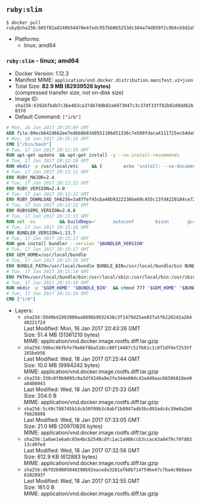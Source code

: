 ## `ruby:slim`

```console
$ docker pull ruby@sha256:b05f82a8240b5d478e47edc957bb065253dc384a74d059f2c9b6cb9d2a51f57f
```

-	Platforms:
	-	linux; amd64

### `ruby:slim` - linux; amd64

-	Docker Version: 1.12.3
-	Manifest MIME: `application/vnd.docker.distribution.manifest.v2+json`
-	Total Size: **82.9 MB (82939526 bytes)**  
	(compressed transfer size, not on-disk size)
-	Image ID: `sha256:63926fbdb7c3be483ca37db7d0b82a6973047c3c37df33ff82b02d0dd62b037d`
-	Default Command: `["irb"]`

```dockerfile
# Mon, 16 Jan 2017 20:35:09 GMT
ADD file:89ecb642d662ee7edbb868340551106d51336c7e589fdaca4111725ec64da957 in / 
# Mon, 16 Jan 2017 20:35:16 GMT
CMD ["/bin/bash"]
# Tue, 17 Jan 2017 20:12:19 GMT
RUN apt-get update 	&& apt-get install -y --no-install-recommends 		bzip2 		ca-certificates 		libffi-dev 		libgdbm3 		libssl-dev 		libyaml-dev 		procps 		zlib1g-dev 	&& rm -rf /var/lib/apt/lists/*
# Tue, 17 Jan 2017 20:12:20 GMT
RUN mkdir -p /usr/local/etc 	&& { 		echo 'install: --no-document'; 		echo 'update: --no-document'; 	} >> /usr/local/etc/gemrc
# Tue, 17 Jan 2017 20:12:21 GMT
ENV RUBY_MAJOR=2.4
# Tue, 17 Jan 2017 20:12:21 GMT
ENV RUBY_VERSION=2.4.0
# Tue, 17 Jan 2017 20:12:21 GMT
ENV RUBY_DOWNLOAD_SHA256=3a87fef45cba48b9322236be60c455c13fd4220184ce7287600361319bb63690
# Tue, 17 Jan 2017 20:12:22 GMT
ENV RUBYGEMS_VERSION=2.6.8
# Tue, 17 Jan 2017 20:15:15 GMT
RUN set -ex 		&& buildDeps=' 		autoconf 		bison 		gcc 		libbz2-dev 		libgdbm-dev 		libglib2.0-dev 		libncurses-dev 		libreadline-dev 		libxml2-dev 		libxslt-dev 		make 		ruby 		wget 		xz-utils 	' 	&& apt-get update 	&& apt-get install -y --no-install-recommends $buildDeps 	&& rm -rf /var/lib/apt/lists/* 		&& wget -O ruby.tar.xz "https://cache.ruby-lang.org/pub/ruby/${RUBY_MAJOR%-rc}/ruby-$RUBY_VERSION.tar.xz" 	&& echo "$RUBY_DOWNLOAD_SHA256 *ruby.tar.xz" | sha256sum -c - 		&& mkdir -p /usr/src/ruby 	&& tar -xJf ruby.tar.xz -C /usr/src/ruby --strip-components=1 	&& rm ruby.tar.xz 		&& cd /usr/src/ruby 		&& { 		echo '#define ENABLE_PATH_CHECK 0'; 		echo; 		cat file.c; 	} > file.c.new 	&& mv file.c.new file.c 		&& autoconf 	&& ./configure --disable-install-doc --enable-shared 	&& make -j"$(nproc)" 	&& make install 		&& apt-get purge -y --auto-remove $buildDeps 	&& cd / 	&& rm -r /usr/src/ruby 		&& gem update --system "$RUBYGEMS_VERSION"
# Tue, 17 Jan 2017 20:15:16 GMT
ENV BUNDLER_VERSION=1.13.7
# Tue, 17 Jan 2017 20:15:17 GMT
RUN gem install bundler --version "$BUNDLER_VERSION"
# Tue, 17 Jan 2017 20:15:17 GMT
ENV GEM_HOME=/usr/local/bundle
# Tue, 17 Jan 2017 20:15:18 GMT
ENV BUNDLE_PATH=/usr/local/bundle BUNDLE_BIN=/usr/local/bundle/bin BUNDLE_SILENCE_ROOT_WARNING=1 BUNDLE_APP_CONFIG=/usr/local/bundle
# Tue, 17 Jan 2017 20:15:18 GMT
ENV PATH=/usr/local/bundle/bin:/usr/local/sbin:/usr/local/bin:/usr/sbin:/usr/bin:/sbin:/bin
# Tue, 17 Jan 2017 20:15:19 GMT
RUN mkdir -p "$GEM_HOME" "$BUNDLE_BIN" 	&& chmod 777 "$GEM_HOME" "$BUNDLE_BIN"
# Tue, 17 Jan 2017 20:15:19 GMT
CMD ["irb"]
```

-	Layers:
	-	`sha256:5040bd2983909aa8896b9932438c3f1479d25ae837a5f6220242a264d0221f2d`  
		Last Modified: Mon, 16 Jan 2017 20:43:26 GMT  
		Size: 51.4 MB (51361210 bytes)  
		MIME: application/vnd.docker.image.rootfs.diff.tar.gzip
	-	`sha256:596ec0bfbfe79e6bf8ba516cc80f14487c52f661c1c8f1dfdef2535f165beb56`  
		Last Modified: Wed, 18 Jan 2017 07:25:44 GMT  
		Size: 10.0 MB (9994242 bytes)  
		MIME: application/vnd.docker.image.rootfs.diff.tar.gzip
	-	`sha256:330c0f0b9895c0a3df4249a9e2fe344e00dc43a4d9aac66506818ee0a8408043`  
		Last Modified: Wed, 18 Jan 2017 07:25:33 GMT  
		Size: 204.0 B  
		MIME: application/vnd.docker.image.rootfs.diff.tar.gzip
	-	`sha256:5c49c788745b14cb50f09b3c8abf1b8947adb3bcd93adc4c39e8a2b0f6b28898`  
		Last Modified: Wed, 18 Jan 2017 07:33:05 GMT  
		Size: 21.0 MB (20970826 bytes)  
		MIME: application/vnd.docker.image.rootfs.diff.tar.gzip
	-	`sha256:1a0ae1e6a6c03e4bcb2548cdfc1ac1a986ccb3ccac43a0479c79fd0313cd0fed`  
		Last Modified: Wed, 18 Jan 2017 07:32:56 GMT  
		Size: 612.9 KB (612883 bytes)  
		MIME: application/vnd.docker.image.rootfs.diff.tar.gzip
	-	`sha256:d6f02b9005048298b92eaceda3281af68b7147596e47c7ba4c98daee8102093f`  
		Last Modified: Wed, 18 Jan 2017 07:32:55 GMT  
		Size: 161.0 B  
		MIME: application/vnd.docker.image.rootfs.diff.tar.gzip
